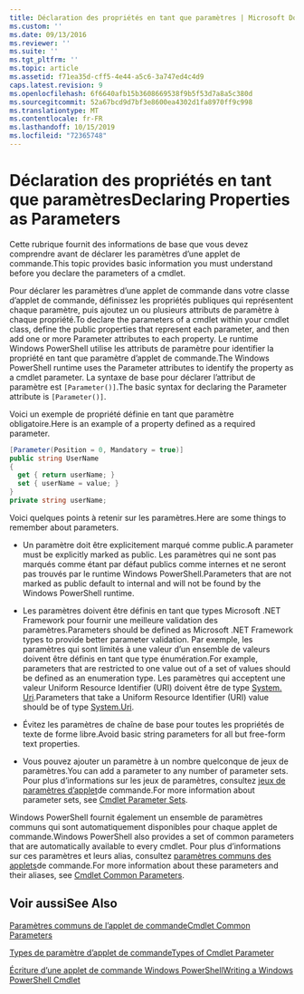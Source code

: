 ```yaml
---
title: Déclaration des propriétés en tant que paramètres | Microsoft Docs
ms.custom: ''
ms.date: 09/13/2016
ms.reviewer: ''
ms.suite: ''
ms.tgt_pltfrm: ''
ms.topic: article
ms.assetid: f71ea35d-cff5-4e44-a5c6-3a747ed4c4d9
caps.latest.revision: 9
ms.openlocfilehash: 6f6640afb15b3608669538f9b5f53d7a8a5c380d
ms.sourcegitcommit: 52a67bcd9d7bf3e8600ea4302d1fa8970ff9c998
ms.translationtype: MT
ms.contentlocale: fr-FR
ms.lasthandoff: 10/15/2019
ms.locfileid: "72365748"
---
```

# <a name="declaring-properties-as-parameters"></a><span data-ttu-id="940d1-102">Déclaration des propriétés en tant que paramètres</span><span class="sxs-lookup"><span data-stu-id="940d1-102">Declaring Properties as Parameters</span></span>

<span data-ttu-id="940d1-103">Cette rubrique fournit des informations de base que vous devez comprendre avant de déclarer les paramètres d’une applet de commande.</span><span class="sxs-lookup"><span data-stu-id="940d1-103">This topic provides basic information you must understand before you declare the parameters of a cmdlet.</span></span>

<span data-ttu-id="940d1-104">Pour déclarer les paramètres d’une applet de commande dans votre classe d’applet de commande, définissez les propriétés publiques qui représentent chaque paramètre, puis ajoutez un ou plusieurs attributs de paramètre à chaque propriété.</span><span class="sxs-lookup"><span data-stu-id="940d1-104">To declare the parameters of a cmdlet within your cmdlet class, define the public properties that represent each parameter, and then add one or more Parameter attributes to each property.</span></span> <span data-ttu-id="940d1-105">Le runtime Windows PowerShell utilise les attributs de paramètre pour identifier la propriété en tant que paramètre d’applet de commande.</span><span class="sxs-lookup"><span data-stu-id="940d1-105">The Windows PowerShell runtime uses the Parameter attributes to identify the property as a cmdlet parameter.</span></span> <span data-ttu-id="940d1-106">La syntaxe de base pour déclarer l’attribut de paramètre est `[Parameter()]`.</span><span class="sxs-lookup"><span data-stu-id="940d1-106">The basic syntax for declaring the Parameter attribute is `[Parameter()]`.</span></span>

<span data-ttu-id="940d1-107">Voici un exemple de propriété définie en tant que paramètre obligatoire.</span><span class="sxs-lookup"><span data-stu-id="940d1-107">Here is an example of a property defined as a required parameter.</span></span>

```csharp
[Parameter(Position = 0, Mandatory = true)]
public string UserName
{
  get { return userName; }
  set { userName = value; }
}
private string userName;
```

<span data-ttu-id="940d1-108">Voici quelques points à retenir sur les paramètres.</span><span class="sxs-lookup"><span data-stu-id="940d1-108">Here are some things to remember about parameters.</span></span>

- <span data-ttu-id="940d1-109">Un paramètre doit être explicitement marqué comme public.</span><span class="sxs-lookup"><span data-stu-id="940d1-109">A parameter must be explicitly marked as public.</span></span> <span data-ttu-id="940d1-110">Les paramètres qui ne sont pas marqués comme étant par défaut publics comme internes et ne seront pas trouvés par le runtime Windows PowerShell.</span><span class="sxs-lookup"><span data-stu-id="940d1-110">Parameters that are not marked as public default to internal and will not be found by the Windows PowerShell runtime.</span></span>

- <span data-ttu-id="940d1-111">Les paramètres doivent être définis en tant que types Microsoft .NET Framework pour fournir une meilleure validation des paramètres.</span><span class="sxs-lookup"><span data-stu-id="940d1-111">Parameters should be defined as Microsoft .NET Framework types to provide better parameter validation.</span></span> <span data-ttu-id="940d1-112">Par exemple, les paramètres qui sont limités à une valeur d’un ensemble de valeurs doivent être définis en tant que type énumération.</span><span class="sxs-lookup"><span data-stu-id="940d1-112">For example, parameters that are restricted to one value out of a set of values should be defined as an enumeration type.</span></span> <span data-ttu-id="940d1-113">Les paramètres qui acceptent une valeur Uniform Resource Identifier (URI) doivent être de type [System. Uri](/dotnet/api/System.Uri).</span><span class="sxs-lookup"><span data-stu-id="940d1-113">Parameters that take a Uniform Resource Identifier (URI) value should be of type [System.Uri](/dotnet/api/System.Uri).</span></span>

- <span data-ttu-id="940d1-114">Évitez les paramètres de chaîne de base pour toutes les propriétés de texte de forme libre.</span><span class="sxs-lookup"><span data-stu-id="940d1-114">Avoid basic string parameters for all but free-form text properties.</span></span>

- <span data-ttu-id="940d1-115">Vous pouvez ajouter un paramètre à un nombre quelconque de jeux de paramètres.</span><span class="sxs-lookup"><span data-stu-id="940d1-115">You can add a parameter to any number of parameter sets.</span></span> <span data-ttu-id="940d1-116">Pour plus d’informations sur les jeux de paramètres, consultez [jeux de paramètres d’applet](./cmdlet-parameter-sets.md)de commande.</span><span class="sxs-lookup"><span data-stu-id="940d1-116">For more information about parameter sets, see [Cmdlet Parameter Sets](./cmdlet-parameter-sets.md).</span></span>

<span data-ttu-id="940d1-117">Windows PowerShell fournit également un ensemble de paramètres communs qui sont automatiquement disponibles pour chaque applet de commande.</span><span class="sxs-lookup"><span data-stu-id="940d1-117">Windows PowerShell also provides a set of common parameters that are automatically available to every cmdlet.</span></span> <span data-ttu-id="940d1-118">Pour plus d’informations sur ces paramètres et leurs alias, consultez [paramètres communs des applets](./common-parameter-names.md)de commande.</span><span class="sxs-lookup"><span data-stu-id="940d1-118">For more information about these parameters and their aliases, see [Cmdlet Common Parameters](./common-parameter-names.md).</span></span>

## <a name="see-also"></a><span data-ttu-id="940d1-119">Voir aussi</span><span class="sxs-lookup"><span data-stu-id="940d1-119">See Also</span></span>

[<span data-ttu-id="940d1-120">Paramètres communs de l’applet de commande</span><span class="sxs-lookup"><span data-stu-id="940d1-120">Cmdlet Common Parameters</span></span>](./common-parameter-names.md)

[<span data-ttu-id="940d1-121">Types de paramètre d’applet de commande</span><span class="sxs-lookup"><span data-stu-id="940d1-121">Types of Cmdlet Parameter</span></span>](./types-of-cmdlet-parameters.md)

[<span data-ttu-id="940d1-122">Écriture d’une applet de commande Windows PowerShell</span><span class="sxs-lookup"><span data-stu-id="940d1-122">Writing a Windows PowerShell Cmdlet</span></span>](./writing-a-windows-powershell-cmdlet.md)
